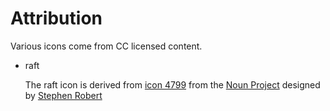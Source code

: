 # Attribution

Various icons come from CC licensed content.

* raft

    The raft icon is derived from [icon 4799][4799] from the [Noun Project][nounproj] designed by [Stephen Robert][srobert]

[4799]: http://thenounproject.com/noun/raft/#icon-No4799
[srobert]: http://thenounproject.com/stephenhemenway
[nounproj]: http://thenounproject.com
